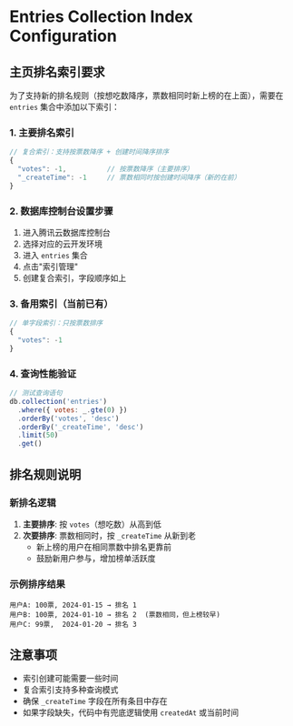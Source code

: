 # Entries Collection Index Configuration

## 主页排名索引要求

为了支持新的排名规则（按想吃数降序，票数相同时新上榜的在上面），需要在 `entries` 集合中添加以下索引：

### 1. 主要排名索引
```javascript
// 复合索引：支持按票数降序 + 创建时间降序排序
{
  "votes": -1,          // 按票数降序（主要排序）
  "_createTime": -1     // 票数相同时按创建时间降序（新的在前）
}
```

### 2. 数据库控制台设置步骤
1. 进入腾讯云数据库控制台
2. 选择对应的云开发环境
3. 进入 `entries` 集合
4. 点击"索引管理"
5. 创建复合索引，字段顺序如上

### 3. 备用索引（当前已有）
```javascript
// 单字段索引：只按票数排序
{
  "votes": -1
}
```

### 4. 查询性能验证
```javascript
// 测试查询语句
db.collection('entries')
  .where({ votes: _.gte(0) })
  .orderBy('votes', 'desc')
  .orderBy('_createTime', 'desc')
  .limit(50)
  .get()
```

## 排名规则说明

### 新排名逻辑
1. **主要排序**: 按 `votes`（想吃数）从高到低
2. **次要排序**: 票数相同时，按 `_createTime` 从新到老
   - 新上榜的用户在相同票数中排名更靠前
   - 鼓励新用户参与，增加榜单活跃度

### 示例排序结果
```
用户A: 100票, 2024-01-15 → 排名 1
用户B: 100票, 2024-01-10 → 排名 2  (票数相同，但上榜较早)
用户C: 99票,  2024-01-20 → 排名 3
```

## 注意事项

- 索引创建可能需要一些时间
- 复合索引支持多种查询模式
- 确保 `_createTime` 字段在所有条目中存在
- 如果字段缺失，代码中有兜底逻辑使用 `createdAt` 或当前时间
